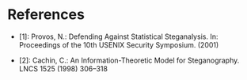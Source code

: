# References

- <span id="bib-1">[1]</span>: Provos, N.: Defending Against Statistical Steganalysis. In: Proceedings of the 10th USENIX Security Symposium. (2001)

- <span id="bib-2">[2]</span>: Cachin, C.: An Information-Theoretic Model for Steganography. LNCS 1525 (1998) 306–318
